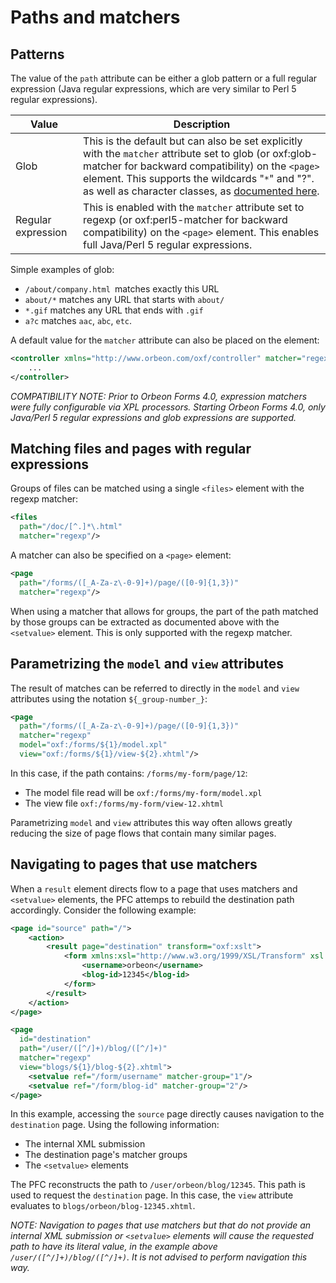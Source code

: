# Paths and matchers

<!-- toc -->

## Patterns

The value of the `path` attribute can be either a glob pattern or a full regular expression (Java regular expressions, which are very similar to Perl 5 regular expressions).

| Value |  Description |
|---|---|
| Glob |  This is the default but can also be set explicitly with the  `matcher` attribute set to glob (or oxf:glob-matcher for backward compatibility) on the `<page>` element. This supports the wildcards "`*`" and "?". as well as character classes, as [documented here][21].|
|Regular expression|This is enabled with the  `matcher` attribute set to regexp (or oxf:perl5-matcher for backward compatibility) on the `<page>` element. This enables full Java/Perl 5 regular expressions.|

Simple examples of glob:

* `/about/company.html `matches exactly this URL
* `about/*` matches any URL that starts with `about/`
* `*.gif` matches any URL that ends with `.gif`
* `a?c` matches `aac`, `abc`, `etc`.
  
A default value for the `matcher` attribute can also be placed on the element:

```xml
<controller xmlns="http://www.orbeon.com/oxf/controller" matcher="regexp">
    ...
</controller>
```

_COMPATIBILITY NOTE: Prior to Orbeon Forms 4.0, expression matchers were fully configurable via XPL processors. Starting Orbeon Forms 4.0, only Java/Perl 5 regular expressions and glob expressions are supported._

## Matching files and pages with regular expressions

Groups of files can be matched using a single `<files>` element with the regexp matcher:

```xml
<files
  path="/doc/[^.]*\.html"
  matcher="regexp"/>
```

A matcher can also be specified on a `<page>` element:

```xml
<page
  path="/forms/([_A-Za-z\-0-9]+)/page/([0-9]{1,3})"
  matcher="regexp"/>
```

When using a matcher that allows for groups, the part of the path matched by those groups can be extracted as documented above with the `<setvalue>` element. This is only supported with the regexp matcher.

## Parametrizing the `model` and `view` attributes

The result of matches can be referred to directly in the `model` and `view` attributes using the notation `${_group-number_}`:

```xml
<page
  path="/forms/([_A-Za-z\-0-9]+)/page/([0-9]{1,3})"
  matcher="regexp"
  model="oxf:/forms/${1}/model.xpl"
  view="oxf:/forms/${1}/view-${2}.xhtml"/>
```

In this case, if the path contains: `/forms/my-form/page/12`:

* The model file read will be `oxf:/forms/my-form/model.xpl`
* The view file `oxf:/forms/my-form/view-12.xhtml`

Parametrizing `model` and `view` attributes this way often allows greatly reducing the size of page flows that contain many similar pages.

## Navigating to pages that use matchers

When a `result` element directs flow to a page that uses matchers and `<setvalue>` elements, the PFC attemps to rebuild the destination path accordingly. Consider the following example:

```xml
<page id="source" path="/">
    <action>
        <result page="destination" transform="oxf:xslt">
            <form xmlns:xsl="http://www.w3.org/1999/XSL/Transform" xsl:version="2.0">
                <username>orbeon</username>
                <blog-id>12345</blog-id>
            </form>
        </result>
    </action>
</page>
```

```xml
<page
  id="destination"
  path="/user/([^/]+)/blog/([^/]+)"
  matcher="regexp"
  view="blogs/${1}/blog-${2}.xhtml">
    <setvalue ref="/form/username" matcher-group="1"/>
    <setvalue ref="/form/blog-id" matcher-group="2"/>
</page>
```

In this example, accessing the `source` page directly causes navigation to the `destination` page. Using the following information:

* The internal XML submission
* The destination page's matcher groups
* The `<setvalue>` elements

The PFC reconstructs the path to `/user/orbeon/blog/12345`. This path is used to request the `destination` page. In this case, the `view` attribute evaluates to `blogs/orbeon/blog-12345.xhtml`.

_NOTE: Navigation to pages that use matchers but that do not provide an internal XML submission or `<setvalue>` elements will cause the requested path to have its literal value, in the example above `/user/([^/]+)/blog/([^/]+)`. It is not advised to perform navigation this way._

[21]: http://jakarta.apache.org/oro/api/org/apache/oro/text/GlobCompiler.html
